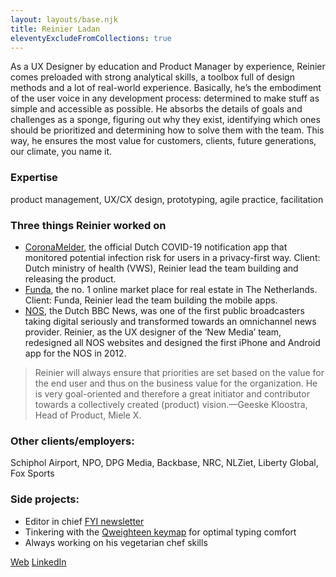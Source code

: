 ```yaml
---
layout: layouts/base.njk
title: Reinier Ladan
eleventyExcludeFromCollections: true
---
```


As a UX Designer by education and Product Manager by experience, Reinier comes preloaded with strong analytical skills, a toolbox full of design methods and a lot of real-world experience. Basically, he’s the embodiment of the user voice in any development process: determined to make stuff as simple and accessible as possible. He absorbs the details of goals and challenges as a sponge, figuring out why they exist, identifying which ones should be prioritized and determining how to solve them with the team. This way, he ensures the most value for customers, clients, future generations, our climate, you name it. 

### Expertise
product management, UX/CX design, prototyping, agile practice, facilitation

### Three things Reinier worked on
* [CoronaMelder](https://coronadashboard.government.nl/landelijk/coronamelder), the official Dutch COVID-19 notification app that monitored potential infection risk for users in a privacy-first way. Client: Dutch ministry of health (VWS), Reinier lead the team building and releasing the product.
* [Funda](https://www.funda.nl), the no. 1 online market place for real estate in The Netherlands. Client: Funda, Reinier lead the team building the mobile apps.
* [NOS](https://nos.nl), the Dutch BBC News, was one of the first public broadcasters taking digital seriously and transformed towards an omnichannel news provider.  Reinier, as the UX designer of the ‘New Media’ team, redesigned all NOS websites and designed the first iPhone and Android app for the NOS in 2012.

> Reinier will always ensure that priorities are set based on the value for the end user and thus on the business value for the organization. He is very goal-oriented and therefore a great initiator and contributor towards a collectively created (product) vision.—Geeske Kloostra, Head of Product, Miele X.   

### Other clients/employers:
Schiphol Airport, NPO, DPG Media, Backbase, NRC, NLZiet, Liberty Global, Fox Sports

### Side projects:
- Editor in chief [FYI newsletter](https://reinier.fyi)
- Tinkering with the [Qweighteen keymap](https://reinierladan.nl/blog/2023/qweighteen-keymap/) for optimal typing comfort
- Always working on his vegetarian chef skills

[Web](https://reinierladan.nl)
[LinkedIn](https://www.linkedin.com/in/reinier-ladan/)



